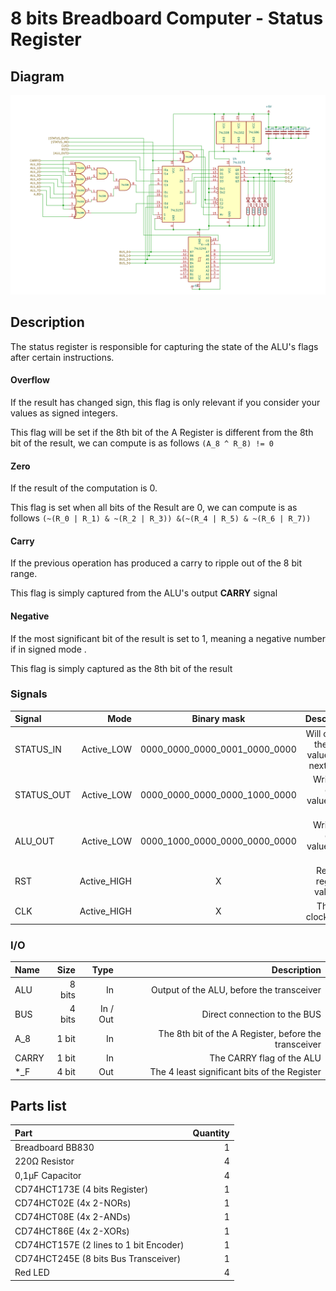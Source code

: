 # 8 bits Breadboard Computer - Status Register

## Diagram
<img src="schematics/status_register.png">

## Description
The status register is responsible for capturing the state of the ALU's flags after certain instructions.
#### Overflow
If the result has changed sign, this flag is only relevant if you consider your values as signed integers.

This flag will be set if the 8th bit of the A Register is different from the 8th bit of the result, we can compute is as follows ``(A_8 ^ R_8) != 0``

#### Zero 
If the result of the computation is 0.

This flag is set when all bits of the Result are 0, we can compute is as follows ``(~(R_0 | R_1) & ~(R_2 | R_3)) &(~(R_4 | R_5) & ~(R_6 | R_7))``
#### Carry 
If the previous operation has produced a carry to ripple out of the 8 bit range.

This flag is simply captured from the ALU's output **CARRY** signal

#### Negative 
If the most significant bit of the result is set to 1, meaning a negative number if in signed mode .

This flag is simply captured as the 8th bit of the result 

### Signals
| Signal     |        Mode |          Binary mask          |                                   Description |
|:-----------|------------:|:-----------------------------:|----------------------------------------------:|
| STATUS_IN  |  Active_LOW | 0000_0000_0000_0001_0000_0000 | Will capture the BUS's value at the next @CLK |
| STATUS_OUT |  Active_LOW | 0000_0000_0000_0000_1000_0000 |           Writes the current value to the BUS |
| ALU_OUT    |  Active_LOW | 0000_1000_0000_0000_0000_0000 |           Writes the current value to the BUS |
| RST        | Active_HIGH |               X               |               Reset the register's value to 0 |
| CLK        | Active_HIGH |               X               |                         The main clock signal |

### I/O
| Name   |   Size |     Type |                                           Description |
|:-------|-------:|---------:|------------------------------------------------------:|
| ALU    | 8 bits |       In |             Output of the ALU, before the transceiver |
| BUS    | 4 bits | In / Out |                          Direct connection to the BUS |
| A_8    |  1 bit |       In | The 8th bit of the A Register, before the transceiver |
| CARRY  |  1 bit |       In |                             The CARRY flag of the ALU |
| *_F    |  4 bit |      Out |          The 4 least significant bits of the Register |

## Parts list
| Part                                    | Quantity |
|:----------------------------------------|---------:|
| Breadboard BB830                        |        1 |
| 220Ω Resistor                           |        4 |
| 0,1µF Capacitor                         |        4 |
| CD74HCT173E (4 bits Register)           |        1 |
| CD74HCT02E (4x 2-NORs)                  |        1 |
| CD74HCT08E (4x 2-ANDs)                  |        1 |
| CD74HCT86E (4x 2-XORs)                  |        1 |
| CD74HCT157E (2 lines to 1 bit Encoder)  |        1 |
| CD74HCT245E (8 bits Bus Transceiver)    |        1 |
| Red LED                                 |        4 |
